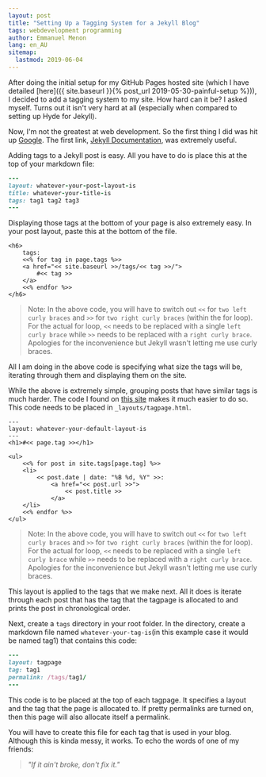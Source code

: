 ```yaml
---
layout: post
title: "Setting Up a Tagging System for a Jekyll Blog"
tags: webdevelopment programming
author: Emmanuel Menon
lang: en_AU
sitemap:
  lastmod: 2019-06-04
---
```

After doing the initial setup for my GitHub Pages hosted site (which I have detailed [here]({{ site.baseurl }}{% post_url 2019-05-30-painful-setup %})), I decided to add a tagging system to my site. How hard can it be? I asked myself. Turns out it isn't very hard at all (especially when compared to setting up Hyde for Jekyll).
<!--more-->
Now, I'm not the greatest at web development. So the first thing I did was hit up [Google](https://www.google.com/search?q=how+to+tag+blog+posts+in+jekyll&oq=how+to+tag+blog+posts+in+jekyll). The first link, [Jekyll Documentation](https://jekyllrb.com/docs/posts/), was extremely useful.

Adding tags to a Jekyll post is easy. All you have to do is place this at the top of your markdown file:
```ruby
---
layout: whatever-your-post-layout-is
title: whatever-your-title-is
tags: tag1 tag2 tag3
---
```

Displaying those tags at the bottom of your page is also extremely easy. In your post layout, paste this at the bottom of the file.
```
<h6>
    tags:
    <<% for tag in page.tags %>>
    <a href="<< site.baseurl >>/tags/<< tag >>/">
        #<< tag >>
    </a>
    <<% endfor %>>
</h6>
```
> Note: In the above code, you will have to switch out `<<` for `two left curly braces` and `>>` for `two right curly braces` (within the for loop). For the actual for loop, `<<` needs to be replaced with a single `left curly brace` while `>>` needs to be replaced with a `right curly brace`. Apologies for the inconvenience but Jekyll wasn't letting me use curly braces.

All I am doing in the above code is specifying what size the tags will be, iterating through them and displaying them on the site.

While the above is extremely simple, grouping posts that have similar tags is much harder. The code I found on [this site](https://dev.to/rpalo/jekyll-tags-the-easy-way) makes it much easier to do so. This code needs to be placed in `_layouts/tagpage.html`.
```
---
layout: whatever-your-default-layout-is
---
<h1>#<< page.tag >></h1>

<ul>
    <<% for post in site.tags[page.tag] %>>
    <li>
        << post.date | date: "%B %d, %Y" >>:
            <a href="<< post.url >>">
                << post.title >>
            </a>
    </li>
    <<% endfor %>>
</ul>
```
> Note: In the above code, you will have to switch out `<<` for `two left curly braces` and `>>` for `two right curly braces` (within the for loop). For the actual for loop, `<<` needs to be replaced with a single `left curly brace` while `>>` needs to be replaced with a `right curly brace`. Apologies for the inconvenience but Jekyll wasn't letting me use curly braces.

This layout is applied to the tags that we make next. All it does is iterate through each post that has the tag that the tagpage is allocated to and prints the post in chronological order.

Next, create a `tags` directory in your root folder. In the directory, create a markdown file named `whatever-your-tag-is`(in this example case it would be named tag1) that contains this code:
```ruby
---
layout: tagpage
tag: tag1
permalink: /tags/tag1/
---
```
This code is to be placed at the top of each tagpage. It specifies a layout and the tag that the page is allocated to. If pretty permalinks are turned on, then this page will also allocate itself a permalink.

You will have to create this file for each tag that is used in your blog. Although this is kinda messy, it works. To echo the words of one of my friends:
> *"If it ain't broke, don't fix it."*
